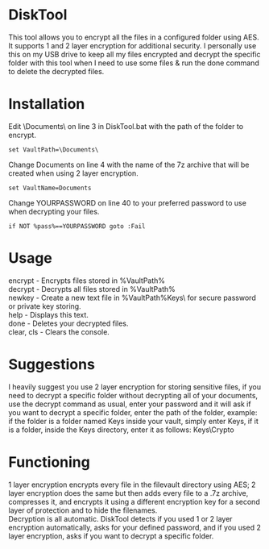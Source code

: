 # DiskTool
This tool allows you to encrypt all the files in a configured folder using AES. It supports 1 and 2 layer encryption for additional security. I personally use this on my USB drive to keep all my files encrypted and decrypt the specific folder with this tool when I need to use some files & run the done command to delete the decrypted files.

# Installation
Edit \Documents\ on line 3 in DiskTool.bat with the path of the folder to encrypt.  
```batch
set VaultPath=\Documents\
```

Change Documents on line 4 with the name of the 7z archive that will be created when using 2 layer encryption.  
```batch
set VaultName=Documents
```

Change YOURPASSWORD on line 40 to your preferred password to use when decrypting your files.  
```batch
if NOT %pass%==YOURPASSWORD goto :Fail
```

# Usage
encrypt - Encrypts files stored in %VaultPath%  
decrypt - Decrypts all files stored in %VaultPath%  
newkey - Create a new text file in %VaultPath%Keys\ for secure password or private key storing.  
help - Displays this text.  
done - Deletes your decrypted files.  
clear, cls - Clears the console.  

# Suggestions
I heavily suggest you use 2 layer encryption for storing sensitive files, if you need to decrypt a specific folder without decrypting all of your documents, use the decrypt command as usual, enter your password and it will ask if you want to decrypt a specific folder, enter the path of the folder, example: if the folder is a folder named Keys inside your vault, simply enter Keys, if it is a folder, inside the Keys directory, enter it as follows: Keys\Crypto  

# Functioning
1 layer encryption encrypts every file in the filevault directory using AES; 2 layer encryption does the same but then adds every file to a .7z archive, compresses it, and encrypts it using a different encryption key for a second layer of protection and to hide the filenames.  
Decryption is all automatic. DiskTool detects if you used 1 or 2 layer encryption automatically, asks for your defined password, and if you used 2 layer encryption, asks if you want to decrypt a specific folder.
